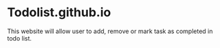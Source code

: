 # Todolist.github.io
This website will allow user to add, remove or mark task as completed in todo list.
